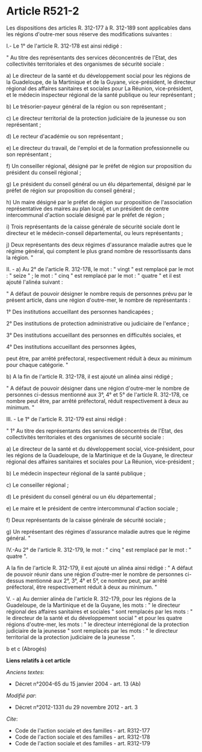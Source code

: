# Article R521-2

Les dispositions des articles R. 312-177 à R. 312-189 sont applicables dans les régions d'outre-mer sous réserve des
modifications suivantes : 

I.- Le 1° de l'article R. 312-178 est ainsi rédigé : 

" Au titre des représentants des services déconcentrés de l'Etat, des collectivités territoriales et des organismes de
sécurité sociale : 

a) Le directeur de la santé et du développement social pour les régions de la Guadeloupe, de la Martinique et de la Guyane,
vice-président, le directeur régional des affaires sanitaires et sociales pour La Réunion, vice-président, et le médecin
inspecteur régional de la santé publique ou leur représentant ; 

b) Le trésorier-payeur général de la région ou son représentant ; 

c) Le directeur territorial de la protection judiciaire de la jeunesse ou son représentant ; 

d) Le recteur d'académie ou son représentant ; 

e) Le directeur du travail, de l'emploi et de la formation professionnelle ou son représentant ; 

f) Un conseiller régional, désigné par le préfet de région sur proposition du président du conseil régional ; 

g) Le président du conseil général ou un élu départemental, désigné par le préfet de région sur proposition du conseil
général ; 

h) Un maire désigné par le préfet de région sur proposition de l'association représentative des maires au plan local, et un
président de centre intercommunal d'action sociale désigné par le préfet de région ; 

i) Trois représentants de la caisse générale de sécurité sociale dont le directeur et le médecin-conseil départemental, ou
leurs représentants ; 

j) Deux représentants des deux régimes d'assurance maladie autres que le régime général, qui comptent le plus grand nombre de
ressortissants dans la région. " 

II. - a) Au 2° de l'article R. 312-178, le mot : " vingt " est remplacé par le mot : " seize " ; le mot : " cinq " est
remplacé par le mot : " quatre " et il est ajouté l'alinéa suivant : 

" A défaut de pouvoir désigner le nombre requis de personnes prévu par le présent article, dans une région d'outre-mer, le
nombre de représentants : 

1° Des institutions accueillant des personnes handicapées ; 

2° Des institutions de protection administrative ou judiciaire de l'enfance ; 

3° Des institutions accueillant des personnes en difficultés sociales, et 

4° Des institutions accueillant des personnes âgées, 

peut être, par arrêté préfectoral, respectivement réduit à deux au minimum pour chaque catégorie. " 

b) A la fin de l'article R. 312-178, il est ajouté un alinéa ainsi rédigé ; 

" A défaut de pouvoir désigner dans une région d'outre-mer le nombre de personnes ci-dessus mentionné aux 3°, 4° et 5° de
l'article R. 312-178, ce nombre peut être, par arrêté préfectoral, réduit respectivement à deux au minimum. " 

III. - Le 1° de l'article R. 312-179 est ainsi rédigé : 

" 1° Au titre des représentants des services déconcentrés de l'Etat, des collectivités territoriales et des organismes de
sécurité sociale : 

a) Le directeur de la santé et du développement social, vice-président, pour les régions de la Guadeloupe, de la Martinique
et de la Guyane, le directeur régional des affaires sanitaires et sociales pour La Réunion, vice-président ; 

b) Le médecin inspecteur régional de la santé publique ; 

c) Le conseiller régional ; 

d) Le président du conseil général ou un élu départemental ; 

e) Le maire et le président de centre intercommunal d'action sociale ; 

f) Deux représentants de la caisse générale de sécurité sociale ; 

g) Un représentant des régimes d'assurance maladie autres que le régime général. " 

IV.-Au 2° de l'article R. 312-179, le mot : " cinq " est remplacé par le mot : " quatre ". 

A la fin de l'article R. 312-179, il est ajouté un alinéa ainsi rédigé : " A défaut de pouvoir réunir dans une région
d'outre-mer le nombre de personnes ci-dessus mentionné aux 2°, 3°, 4° et 5°, ce nombre peut, par arrêté préfectoral, être
respectivement réduit à deux au minimum. " 

V. - a) Au dernier alinéa de l'article R. 312-179, pour les régions de la Guadeloupe, de la Martinique et de la Guyane, les
mots : " le directeur régional des affaires sanitaires et sociales " sont remplacés par les mots : " le directeur de la santé
et du développement social " et pour les quatre régions d'outre-mer, les mots : " le directeur interrégional de la protection
judiciaire de la jeunesse " sont remplacés par les mots : " le directeur territorial de la protection judiciaire de la
jeunesse ". 

b et c (Abrogés)

**Liens relatifs à cet article**

_Anciens textes_:

  - Décret n°2004-65 du 15 janvier 2004 - art. 13 (Ab)

_Modifié par_:

  - Décret n°2012-1331 du 29 novembre 2012 - art. 3

_Cite_:

  - Code de l'action sociale et des familles - art. R312-177
  - Code de l'action sociale et des familles - art. R312-178
  - Code de l'action sociale et des familles - art. R312-179
